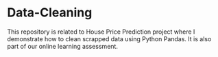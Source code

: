 # Data-Cleaning
This repository is related to House Price Prediction project where I demonstrate how to clean scrapped data using Python Pandas. It is also part of our online learning assessment.
